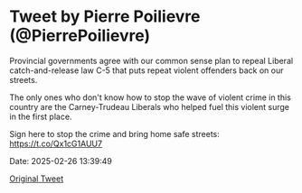 # Tweet by Pierre Poilievre (@PierrePoilievre)

Provincial governments agree with our common sense plan to repeal Liberal catch-and-release law C-5 that puts repeat violent offenders back on our streets. 

The only ones who don't know how to stop the wave of violent crime in this country are the Carney-Trudeau Liberals who helped fuel this violent surge in the first place. 

Sign here to stop the crime and bring home safe streets: https://t.co/Qx1cG1AUU7

Date: 2025-02-26 13:39:49

[Original Tweet](https://x.com/PierrePoilievre/status/1894744177381933366)
